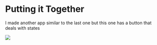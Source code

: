 # Putting it Together

I made another app similar to the last one but this one has a button that deals with states

![](https://github.com/lisabroadhead/MERN/blob/main/react/putting-it-together/Screen%20Shot%202022-03-08%20at%204.23.39%20PM.png)
